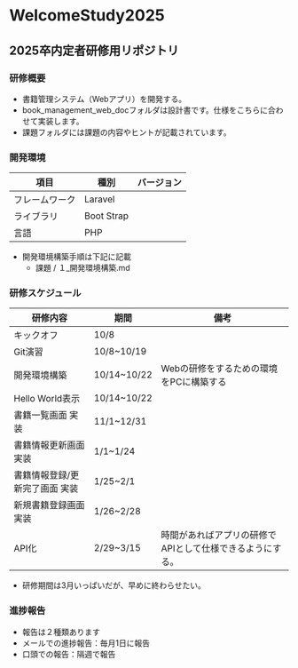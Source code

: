 # WelcomeStudy2025

## 2025卒内定者研修用リポジトリ

### 研修概要

- 書籍管理システム（Webアプリ）を開発する。
- book_management_web_docフォルダは設計書です。仕様をこちらに合わせて実装します。
- 課題フォルダには課題の内容やヒントが記載されています。

### 開発環境

| 項目 | 種別 | バージョン|
| --- | --- | --- |
|フレームワーク|Laravel||
|ライブラリ|Boot Strap||
|言語| PHP||

- 開発環境構築手順は下記に記載
  - 課題 / １_開発環境構築.md

### 研修スケジュール

| 研修内容 | 期間 | 備考|
| --- | --- | --- |
|キックオフ|10/8||
|Git演習|10/8~10/19||
|開発環境構築|10/14~10/22|Webの研修をするための環境をPCに構築する　|
|Hello World表示|10/14~10/22||
|書籍一覧画面 実装|11/1~12/31||
|書籍情報更新画面 実装|1/1~1/24||
|書籍情報登録/更新完了画面 実装|1/25~2/1||
|新規書籍登録画面 実装|1/26~2/28||
|API化|2/29~3/15| 時間があればアプリの研修でAPIとして仕様できるようにする。|

- 研修期間は3月いっぱいだが、早めに終わらせたい。

### 進捗報告

- 報告は２種類あります
- メールでの進捗報告：毎月1日に報告
- 口頭での報告：隔週で報告

